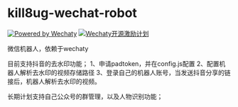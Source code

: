 # kill8ug-wechat-robot 
[![Powered by Wechaty](https://img.shields.io/badge/Powered%20By-Wechaty-green.svg)](https://github.com/chatie/wechaty)
[![Wechaty开源激励计划](https://img.shields.io/badge/Wechaty-开源激励计划-green.svg)](https://github.com/juzibot/Welcome/wiki/Everything-about-Wechaty)

微信机器人，依赖于wechaty

目前支持抖音的去水印功能；
1、申请padtoken，并在config.js配置
2、配置机器人解析去水印的视频存储路径
3、登录自己的机器人账号，当发送抖音分享的链接后，机器人解析去水印的视频。



长期计划支持自己公众号的群管理，以及人物识别功能；